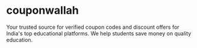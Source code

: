 # couponwallah
Your trusted source for verified coupon codes and discount offers for India's top educational platforms. We help students save money on quality education.

